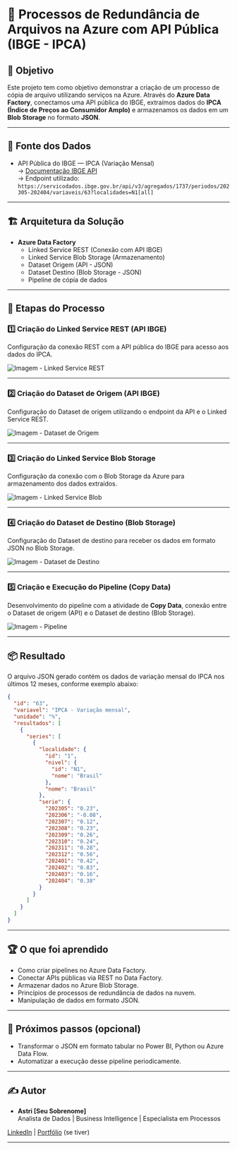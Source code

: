 
# 🚀 Processos de Redundância de Arquivos na Azure com API Pública (IBGE - IPCA)

## 🎯 Objetivo
Este projeto tem como objetivo demonstrar a criação de um processo de cópia de arquivo utilizando serviços na Azure. Através do **Azure Data Factory**, conectamos uma API pública do IBGE, extraímos dados do **IPCA (Índice de Preços ao Consumidor Amplo)** e armazenamos os dados em um **Blob Storage** no formato **JSON**.

---

## 🔗 Fonte dos Dados
- API Pública do IBGE — IPCA (Variação Mensal)  
→ [Documentação IBGE API](https://servicodados.ibge.gov.br/api/docs/agregados)  
→ Endpoint utilizado:  
`https://servicodados.ibge.gov.br/api/v3/agregados/1737/periodos/202305-202404/variaveis/63?localidades=N1[all]`

---

## 🏗️ Arquitetura da Solução
- **Azure Data Factory**
  - Linked Service REST (Conexão com API IBGE)
  - Linked Service Blob Storage (Armazenamento)
  - Dataset Origem (API - JSON)
  - Dataset Destino (Blob Storage - JSON)
  - Pipeline de cópia de dados

---

## 🔧 Etapas do Processo

### 1️⃣ Criação do Linked Service REST (API IBGE)
Configuração da conexão REST com a API pública do IBGE para acesso aos dados do IPCA.

![Imagem - Linked Service REST](INSIRA_LINK_DA_IMAGEM_AQUI)

---

### 2️⃣ Criação do Dataset de Origem (API IBGE)
Configuração do Dataset de origem utilizando o endpoint da API e o Linked Service REST.

![Imagem - Dataset de Origem](INSIRA_LINK_DA_IMAGEM_AQUI)

---

### 3️⃣ Criação do Linked Service Blob Storage
Configuração da conexão com o Blob Storage da Azure para armazenamento dos dados extraídos.

![Imagem - Linked Service Blob](INSIRA_LINK_DA_IMAGEM_AQUI)

---

### 4️⃣ Criação do Dataset de Destino (Blob Storage)
Configuração do Dataset de destino para receber os dados em formato JSON no Blob Storage.

![Imagem - Dataset de Destino](INSIRA_LINK_DA_IMAGEM_AQUI)

---

### 5️⃣ Criação e Execução do Pipeline (Copy Data)
Desenvolvimento do pipeline com a atividade de **Copy Data**, conexão entre o Dataset de origem (API) e o Dataset de destino (Blob Storage).

![Imagem - Pipeline](INSIRA_LINK_DA_IMAGEM_AQUI)

---

## 📦 Resultado
O arquivo JSON gerado contém os dados de variação mensal do IPCA nos últimos 12 meses, conforme exemplo abaixo:

```json
{
  "id": "63",
  "variavel": "IPCA - Variação mensal",
  "unidade": "%",
  "resultados": [
    {
      "series": [
        {
          "localidade": {
            "id": "1",
            "nivel": {
              "id": "N1",
              "nome": "Brasil"
            },
            "nome": "Brasil"
          },
          "serie": {
            "202305": "0.23",
            "202306": "-0.08",
            "202307": "0.12",
            "202308": "0.23",
            "202309": "0.26",
            "202310": "0.24",
            "202311": "0.28",
            "202312": "0.56",
            "202401": "0.42",
            "202402": "0.83",
            "202403": "0.16",
            "202404": "0.38"
          }
        }
      ]
    }
  ]
}
```

---

## 🏆 O que foi aprendido
- Como criar pipelines no Azure Data Factory.
- Conectar APIs públicas via REST no Data Factory.
- Armazenar dados no Azure Blob Storage.
- Princípios de processos de redundância de dados na nuvem.
- Manipulação de dados em formato JSON.

---

## 🚀 Próximos passos (opcional)
- Transformar o JSON em formato tabular no Power BI, Python ou Azure Data Flow.
- Automatizar a execução desse pipeline periodicamente.

---

## ✍️ Autor
- **Astri [Seu Sobrenome]**  
Analista de Dados | Business Intelligence | Especialista em Processos  

[LinkedIn](https://www.linkedin.com/) | [Portfólio](#) (se tiver)

---
